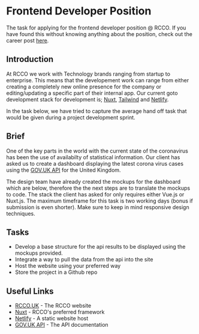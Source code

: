 # Frontend Developer Position
The task for applying for the frontend developer position @ RCCO. If you have found this without knowing anything about the position, check out the career post [here](https://rcco.uk/careers/front-end-developer).

## Introduction

At RCCO we work with Technology brands ranging from startup to enterprise. This means that the developement work can range from either creating a completely new online presence for the company or editing/updating a specific part of their internal app. Our current goto development stack for development is; [Nuxt](https://nuxtjs.org/), [Tailwind](https://tailwindcss.com/) and [Netlify](https://www.netlify.com/).

In the task below, we have tried to capture the average hand off task that would be given during a project development sprint.

## Brief

One of the key parts in the world with the current state of the coronavirus has been the use of availabilty of statistical information. Our client has asked us to create a dashboard displaying the latest corona virus cases using the [GOV.UK API](https://coronavirus.data.gov.uk/developers-guide) for the United Kingdom.

The design team have already created the mockups for the dashboard which are below, therefore the the next steps are to translate the mockups to code. The stack the client has asked for only requires either Vue.js or Nuxt.js. The maximum timeframe for this task is two working days (bonus if submission is even shorter). Make sure to keep in mind responsive design techniques.

## Tasks
* Develop a base structure for the api results to be displayed using the mockups provided.
* Integrate a way to pull the data from the api into the site
* Host the website using your preferred way
* Store the project in a Github repo

## Useful Links
* [RCCO.UK](https://rcco.uk) - The RCCO website
* [Nuxt](https://nuxtjs.org/) - RCCO's preferred framework
* [Netlify](https://www.netlify.com/) - A static website host
* [GOV.UK API](https://coronavirus.data.gov.uk/developers-guide) - The API documentation
